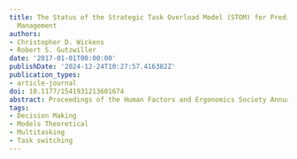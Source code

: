 ```yaml
---
title: The Status of the Strategic Task Overload Model (STOM) for Predicting Multi-Task
  Management
authors:
- Christopher D. Wickens
- Robert S. Gutzwiller
date: '2017-01-01T00:00:00'
publishDate: '2024-12-24T10:27:57.416382Z'
publication_types:
- article-journal
doi: 10.1177/1541931213601674
abstract: Proceedings of the Human Factors and Ergonomics Society Annual Meeting 2017.61:757-761
tags:
- Decision Making
- Models Theoretical
- Multitasking
- Task switching
---
```

